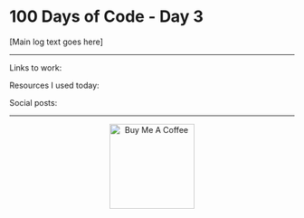 # 100 Days of Code - Day 3

[Main log text goes here]




****

Links to work:

Resources I used today:


Social posts:



****

<p align="center"> <a href="https://www.buymeacoffee.com/nikema" target="_blank"><img src="https://cdn.buymeacoffee.com/buttons/default-orange.png" alt="Buy Me A Coffee" width="150px"></a></center></p>